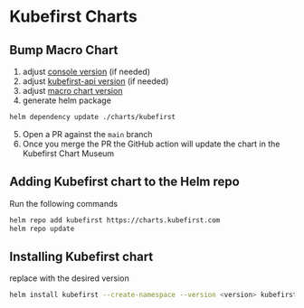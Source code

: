 # Kubefirst Charts

## Bump Macro Chart


1. adjust [console version](https://github.com/kubefirst/charts/blob/main/charts/kubefirst/Chart.yaml#L5) (if needed)
2. adjust [kubefirst-api version](https://github.com/kubefirst/charts/blob/main/charts/kubefirst/Chart.yaml#L8) (if needed)
3. adjust [macro chart version](https://github.com/kubefirst/charts/blob/main/charts/kubefirst/Chart.yaml#L16)
4. generate helm package

```bash 
helm dependency update ./charts/kubefirst
```
5. Open a PR against the `main` branch
6. Once you merge the PR the GitHub action will update the chart in the Kubefirst Chart Museum


## Adding Kubefirst chart to the Helm repo

Run the following commands

```bash 
helm repo add kubefirst https://charts.kubefirst.com
helm repo update 
```

## Installing Kubefirst chart

replace <version> with the desired version
```bash
helm install kubefirst --create-namespace --version <version> kubefirst/kubefirst
```

